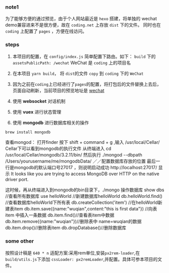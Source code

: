 ### note1
为了能够方便的通过预览，由于个人网站最近是 `hexo` 搭建，将单独的 wechat demo兼容进来不是很方便，故在 `coding.net` 上存放 `dist` 下的文件。
同时也在 `coding` 上配置了 `pages` ，方便在线访问。

### steps
1. 本项目的配置，在 `config/index.js` 简单配置下路由。如下：
  `build` 下的 `assetsPublicPath: /wechat` WeChat 是 `coding` 上的项目名

2. 在本项目 `yarn build`， 将 `dist`的文件 `copy` 到 `coding` 下的 `WeChat`

3. 因为之前在`coding`上已经进行了`pages`的配置，将打包后的文件替换上去后，页面自动刷新，当前项目的预览地址是 [wechat](https://eyea.coding.me/wechat/)

4. 使用 __websocket__ 对话机制

5. 使用 __vuex__ 进行状态管理

6. 使用 __mongodb__ 进行数据库相关的操作
```js
brew install mongodb
```
查看mongod： 打开finder 按下 shift + command + g ,输入 /usr/local/Cellar/ Cellar下可以看到mongodb的执行文件
从终端进入 cd /usr/local/Cellar/mongodb/3.2.11/bin/
然后执行 ./mongod --dbpath /Users/yourusername/me/mongodbData/   ／／配置数据库存放的位置
最后一行是mongodb的默认端口号27017 ，则说明启动成功
http://localhost:27017/  显示 It looks like you are trying to access MongoDB over HTTP on the native driver port.

这时候，再从终端进入到mongodb的bin目录下，./mongo 操作数据库
show dbs //查看所有数据库
use helloWorld  //新建数据库helloWorld
db.helloWorld.find() //查看数据库helloWorld下所有表
db.createCollection('item') //在helloWorld新建表item
db.item.save({name:"wuqian",content:"this is first data"}) //向表item 中插入一条数据
db.item.find()//查看表item中数据
db.item.remove({name:"wuqian"})//删除表中 name=wuqian的数据
db.item.drop()//删除表item
db.dropDatabase()//删除数据库

### some other
按照设计稿是 `640 * n`
适配方案:采用rem单位,安装`px2rem-loader`,在`build/utils.js`下添加 `cssLoader: px2remLoader`,并配置。具体可参本项目的文件。
